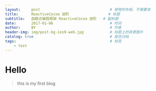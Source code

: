```yaml
---
layout:     post                                # 使用的布局，不需要改
title:      ReactiveCocoa 进阶                  # 标题
subtitle:   函数式编程框架 ReactiveCocoa 进阶   # 副标题
date:       2017-01-06                          # 时间
author:     BY                                  # 作者
header-img: img/post-bg-ios9-web.jpg            # 标题上的背景图片
catalog: true                                   # 是否归档
tags:                                           # 标签
    - test
---
```

# Hello
> this is my first blog